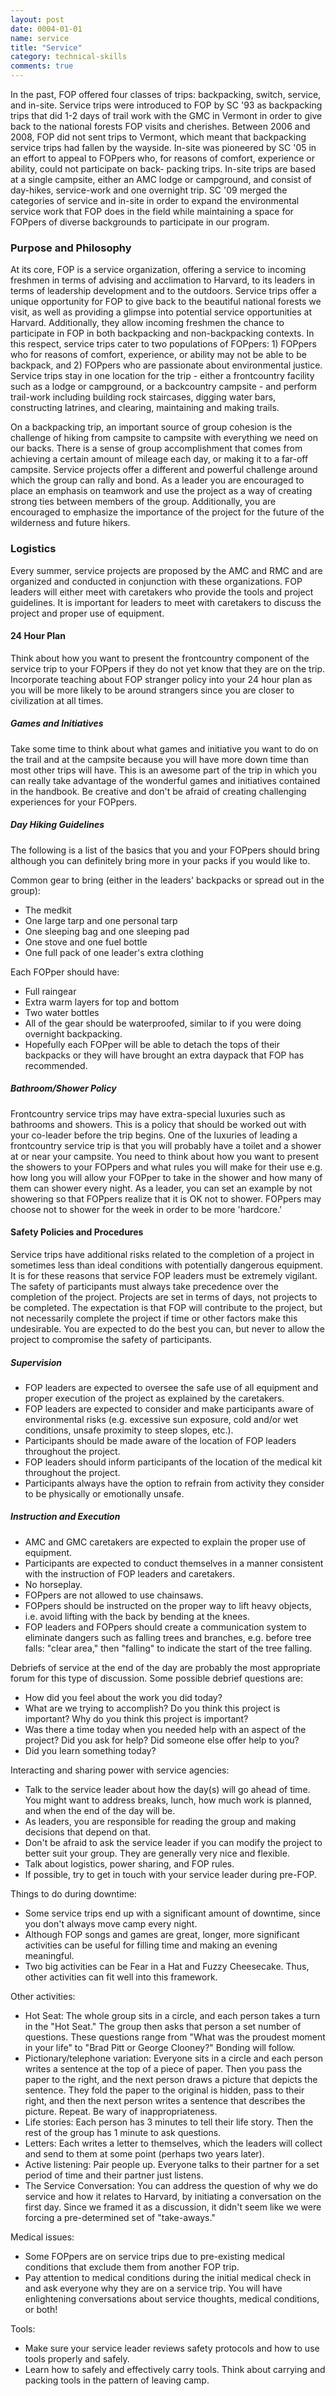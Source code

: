 ```yaml
---
layout: post
date: 0004-01-01
name: service
title: "Service"
category: technical-skills
comments: true
---
```


In the past, FOP offered four classes of trips: backpacking, switch, service, and in-site. Service trips were introduced to FOP by SC '93 as backpacking trips that did 1-2 days of trail work with the GMC in Vermont in order to give back to the national forests FOP visits and cherishes. Between 2006 and 2008, FOP did not sent trips to Vermont, which meant that backpacking service trips had fallen by the wayside. In-site was pioneered by SC '05 in an effort to appeal to FOPpers who, for reasons of comfort, experience or ability, could not participate on back- packing trips. In-site trips are based at a single campsite, either an AMC lodge or campground, and consist of day-hikes, service-work and one overnight trip. SC '09 merged the categories of service and in-site in order to expand the environmental service work that FOP does in the field while maintaining a space for FOPpers of diverse backgrounds to participate in our program.

### Purpose and Philosophy

At its core, FOP is a service organization, offering a service to incoming freshmen in terms of advising and acclimation to Harvard, to its leaders in terms of leadership development and to the outdoors. Service trips offer a unique opportunity for FOP to give back to the beautiful national forests we visit, as well as providing a glimpse into potential service opportunities at Harvard. Additionally, they allow incoming freshmen the chance to participate in FOP in both backpacking and non-backpacking contexts. In this respect, service trips cater to two populations of FOPpers: 1) FOPpers who for reasons of comfort, experience, or ability may not be able to be backpack, and 2) FOPpers who are passionate about environmental justice. Service trips stay in one location for the trip - either a frontcountry facility such as a lodge or campground, or a backcountry campsite - and perform trail-work including building rock staircases, digging water bars, constructing latrines, and clearing, maintaining and making trails.

On a backpacking trip, an important source of group cohesion is the challenge of hiking from campsite to campsite with everything we need on our backs. There is a sense of group accomplishment that comes from achieving a certain amount of mileage each day, or making it to a far-off campsite. Service projects offer a different and powerful challenge around which the group can rally and bond. As a leader you are encouraged to place an emphasis on teamwork and use the project as a way of creating strong ties between members of the group. Additionally, you are encouraged to emphasize the importance of the project for the future of the wilderness and future hikers.

### Logistics

Every summer, service projects are proposed by the AMC and RMC and are organized and conducted in conjunction with these organizations. FOP leaders will either meet with caretakers who provide the tools and project guidelines. It is important for leaders to meet with caretakers to discuss the project and proper use of equipment.

#### 24 Hour Plan

Think about how you want to present the frontcountry component of the service trip to your FOPpers if they do not yet know that they are on the trip. Incorporate teaching about FOP stranger policy into your 24 hour plan as you will be more likely to be around strangers since you are closer to civilization at all times.

##### Games and Initiatives

Take some time to think about what games and initiative you want to do on the trail and at the campsite because you will have more down time than most other trips will have. This is an awesome part of the trip in which you can really take advantage of the wonderful games and initiatives contained in the handbook. Be creative and don't be afraid of creating challenging experiences for your FOPpers.

##### Day Hiking Guidelines

The following is a list of the basics that you and your FOPpers should bring although you can definitely bring more in your packs if you would like to.

Common gear to bring (either in the leaders' backpacks or spread out in the group):

- The medkit
- One large tarp and one personal tarp
- One sleeping bag and one sleeping pad
- One stove and one fuel bottle
- One full pack of one leader's extra clothing

Each FOPper should have:

- Full raingear
- Extra warm layers for top and bottom
- Two water bottles
- All of the gear should be waterproofed, similar to if you were doing overnight backpacking.
- Hopefully each FOPper will be able to detach the tops of their backpacks or they will have brought an extra daypack that FOP has recommended.

##### Bathroom/Shower Policy

Frontcountry service trips may have extra-special luxuries such as bathrooms and showers. This is a policy that should be worked out with your co-leader before the trip begins. One of the luxuries of leading a frontcountry service trip is that you will probably have a toilet and a shower at or near your campsite. You need to think about how you want to present the showers to your FOPpers and what rules you will make for their use e.g. how long you will allow your FOPper to take in the shower and how many of them can shower every night. As a leader, you can set an example by not showering so that FOPpers realize that it is OK not to shower. FOPpers may choose not to shower for the week in order to be more 'hardcore.'

#### Safety Policies and Procedures

Service trips have additional risks related to the completion of a project in sometimes less than ideal conditions with potentially dangerous equipment. It is for these reasons that service FOP leaders must be extremely vigilant. The safety of participants must always take precedence over the completion of the project. Projects are set in terms of days, not projects to be completed. The expectation is that FOP will contribute to the project, but not necessarily complete the project if time or other factors make this undesirable. You are expected to do the best you can, but never to allow the project to compromise the safety of participants.

##### Supervision

- FOP leaders are expected to oversee the safe use of all equipment and proper execution of the project as explained by the caretakers.
- FOP leaders are expected to consider and make participants aware of environmental risks (e.g. excessive sun exposure, cold and/or wet conditions, unsafe proximity to steep slopes, etc.).
- Participants should be made aware of the location of FOP leaders throughout the project.
- FOP leaders should inform participants of the location of the medical kit throughout the project.
- Participants always have the option to refrain from activity they consider to be physically or emotionally unsafe.

##### Instruction and Execution

- AMC and GMC caretakers are expected to explain the proper use of equipment.
- Participants are expected to conduct themselves in a manner consistent with the instruction of FOP leaders and caretakers.
- No horseplay.
- FOPpers are not allowed to use chainsaws.
- FOPpers should be instructed on the proper way to lift heavy objects, i.e. avoid lifting with the back by bending at the knees.
- FOP leaders and FOPpers should create a communication system to eliminate dangers such as falling trees and branches, e.g. before tree falls: "clear area," then "falling" to indicate the start of the tree falling.

Debriefs of service at the end of the day are probably the most appropriate forum for this type of discussion. Some possible debrief questions are:

- How did you feel about the work you did today?
- What are we trying to accomplish? Do you think this project is important? Why do you think this project is important?
- Was there a time today when you needed help with an aspect of the project? Did you ask for help? Did someone else offer help to you?
- Did you learn something today?

Interacting and sharing power with service agencies:

- Talk to the service leader about how the day(s) will go ahead of time. You might want to address breaks, lunch, how much work is planned, and when the end of the day will be.
- As leaders, you are responsible for reading the group and making decisions that depend on that.
- Don't be afraid to ask the service leader if you can modify the project to better suit your group. They are generally very nice and flexible.
- Talk about logistics, power sharing, and FOP rules.
- If possible, try to get in touch with your service leader during pre-FOP.

Things to do during downtime:

- Some service trips end up with a significant amount of downtime, since you don't always move camp every night.
- Although FOP songs and games are great, longer, more significant activities can be useful for filling time and making an evening meaningful.
- Two big activities can be Fear in a Hat and Fuzzy Cheesecake. Thus, other activities can fit well into this framework.


Other activities:

- Hot Seat: The whole group sits in a circle, and each person takes a turn in the "Hot Seat." The group then asks that person a set number of questions. These questions range from "What was the proudest moment in your life" to "Brad Pitt or George Clooney?" Bonding will follow.
- Pictionary/telephone variation: Everyone sits in a circle and each person writes a sentence at the top of a piece of paper. Then you pass the paper to the right, and the next person draws a picture that depicts the sentence. They fold the paper to the original is hidden, pass to their right, and then the next person writes a sentence that describes the picture. Repeat. Be wary of inappropriateness.
- Life stories: Each person has 3 minutes to tell their life story. Then the rest of the group has 1 minute to ask questions.
- Letters: Each writes a letter to themselves, which the leaders will collect and send to them at some point (perhaps two years later).
- Active listening: Pair people up. Everyone talks to their partner for a set period of time and their partner just listens.
- The Service Conversation: You can address the question of why we do service and how it relates to Harvard, by initiating a conversation on the first day. Since we framed it as a discussion, it didn't seem like we were forcing a pre-determined set of "take-aways."

Medical issues:

- Some FOPpers are on service trips due to pre-existing medical conditions that exclude them from another FOP trip.
- Pay attention to medical conditions during the initial medical check in and ask everyone why they are on a service trip. You will have enlightening conversations about service thoughts, medical conditions, or both!

Tools:

- Make sure your service leader reviews safety protocols and how to use tools properly and safely.
- Learn how to safely and effectively carry tools. Think about carrying and packing tools in the pattern of leaving camp.
